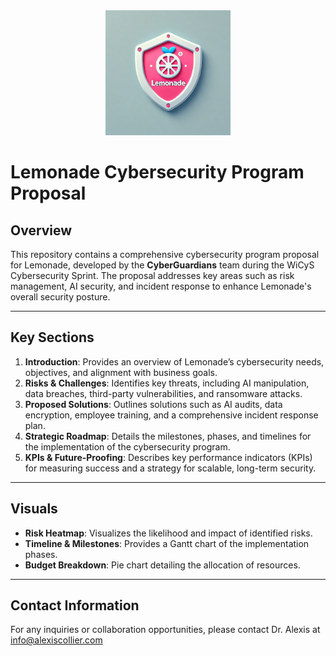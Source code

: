 <div align="center">
  <img src="image.png" alt="Lemonade Cybersecurity Logo" width="200"/>
</div>

# **Lemonade Cybersecurity Program Proposal**

## **Overview**
This repository contains a comprehensive cybersecurity program proposal for Lemonade, developed by the **CyberGuardians** team during the WiCyS Cybersecurity Sprint. The proposal addresses key areas such as risk management, AI security, and incident response to enhance Lemonade's overall security posture.

---

## **Key Sections**

1. **Introduction**: Provides an overview of Lemonade’s cybersecurity needs, objectives, and alignment with business goals.
2. **Risks & Challenges**: Identifies key threats, including AI manipulation, data breaches, third-party vulnerabilities, and ransomware attacks.
3. **Proposed Solutions**: Outlines solutions such as AI audits, data encryption, employee training, and a comprehensive incident response plan.
4. **Strategic Roadmap**: Details the milestones, phases, and timelines for the implementation of the cybersecurity program.
5. **KPIs & Future-Proofing**: Describes key performance indicators (KPIs) for measuring success and a strategy for scalable, long-term security.

---

## **Visuals**
- **Risk Heatmap**: Visualizes the likelihood and impact of identified risks.
- **Timeline & Milestones**: Provides a Gantt chart of the implementation phases.
- **Budget Breakdown**: Pie chart detailing the allocation of resources.

---

## **Contact Information**
For any inquiries or collaboration opportunities, please contact Dr. Alexis at info@alexiscollier.com
